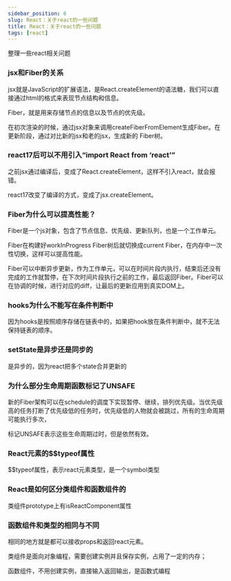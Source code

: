 ```yaml
---
sidebar_position: 6
slug: React：关于react的一些问题
title: React：关于react的一些问题
tags: [react]
---
```

<!--
 * @Author: duxinyues yongyuan253015@gmail.com
 * @Date: 2023-10-14 13:12:16
 * @LastEditors: duxinyues yongyuan253015@gmail.com
 * @LastEditTime: 2023-10-14 13:15:16
 * @FilePath: /blog/react/react202306.md
 * @Description: 
 * Copyright (c) 2023 by ${duxinyues} email: ${yongyuan253015@gmail.com}, All Rights Reserved.
-->


整理一些react相关问题

### jsx和Fiber的关系
jsx就是JavaScript的扩展语法，是React.createElement的语法糖，我们可以直接通过html的格式来表现节点结构和信息。

Fiber，就是用来存储节点的信息以及节点的优先级。

在初次渲染的时候，通过jsx对象来调用createFiberFromElement生成Fiber。在更新阶段，通过对比新的jsx和老的jsx，生成新的 Fiber树。

### react17后可以不用引入“import React from ‘react’”
之前jsx通过编译后，变成了React.createElement，这样不引入react，就会报错。

react17改变了编译的方式，变成了jsx.createElement。

### Fiber为什么可以提高性能？
Fiber是一个js对象，包含了节点信息、优先级、更新队列，也是一个工作单元。

Fiber在构建好workInProgress Fiber树后就切换成current Fiber，在内存中一次性切换，这样可以提高性能。

Fiber可以中断异步更新，作为工作单元，可以在时间片段内执行，结束后还没有完成的工作就暂停，在下次时间片段执行之前的工作，最后返回Fiber。Fiber可以在协调的时候，进行对应的diff，让最后的更新应用到真实DOM上。


### hooks为什么不能写在条件判断中
因为hooks是按照顺序存储在链表中的，如果把hook放在条件判断中，就不无法保持链表的顺序。

### setState是异步还是同步的
是异步的，因为react把多个state合并更新的

### 为什么部分生命周期函数标记了UNSAFE
新的Fiber架构可以在schedule的调度下实现暂停、继续，排列优先级。当优先级高的任务打断了优先级低的任务时，优先级低的人物就会被跳过，所有的生命周期可能执行多次，

标记UNSAFE表示这些生命周期过时，但是依然有效。

### React元素的$$typeof属性
$$typeof属性，表示react元素类型，是一个symbol类型

### React是如何区分类组件和函数组件的
类组件prototype上有isReactComponent属性

### 函数组件和类型的相同与不同
相同的地方就是都可以接收props和返回react元素。

类组件是面向对象编程，需要创建实例并且保存实例，占用了一定的内存；

函数组件，不用创建实例，直接输入返回输出，是函数式编程